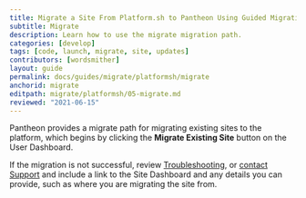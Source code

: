 ```yaml
---
title: Migrate a Site From Platform.sh to Pantheon Using Guided Migration
subtitle: Migrate
description: Learn how to use the migrate migration path.
categories: [develop]
tags: [code, launch, migrate, site, updates]
contributors: [wordsmither]
layout: guide
permalink: docs/guides/migrate/platformsh/migrate
anchorid: migrate
editpath: migrate/platformsh/05-migrate.md
reviewed: "2021-06-15"
---
```


Pantheon provides a migrate path for migrating existing sites to the platform, which begins by clicking the **Migrate Existing Site** button on the User Dashboard.

<Partial file="migrate/platformsh-all.md" />

If the migration is not successful, review [Troubleshooting](troubleshooting), or [contact Support](/guides/support/contact-support/) and include a link to the Site Dashboard and any details you can provide, such as where you are migrating the site from.
